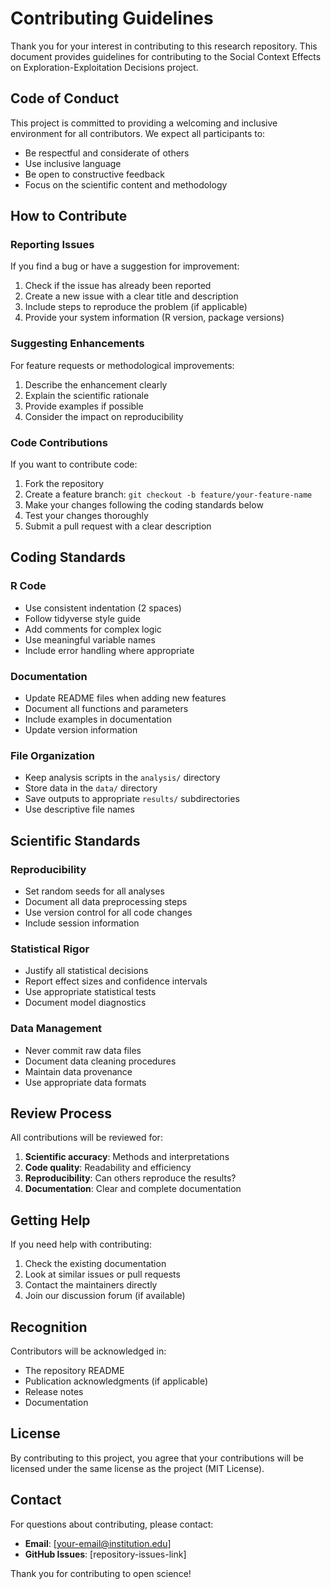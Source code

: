 # Contributing Guidelines

Thank you for your interest in contributing to this research repository. This document provides guidelines for contributing to the Social Context Effects on Exploration-Exploitation Decisions project.

## Code of Conduct

This project is committed to providing a welcoming and inclusive environment for all contributors. We expect all participants to:

- Be respectful and considerate of others
- Use inclusive language
- Be open to constructive feedback
- Focus on the scientific content and methodology

## How to Contribute

### Reporting Issues

If you find a bug or have a suggestion for improvement:

1. Check if the issue has already been reported
2. Create a new issue with a clear title and description
3. Include steps to reproduce the problem (if applicable)
4. Provide your system information (R version, package versions)

### Suggesting Enhancements

For feature requests or methodological improvements:

1. Describe the enhancement clearly
2. Explain the scientific rationale
3. Provide examples if possible
4. Consider the impact on reproducibility

### Code Contributions

If you want to contribute code:

1. Fork the repository
2. Create a feature branch: `git checkout -b feature/your-feature-name`
3. Make your changes following the coding standards below
4. Test your changes thoroughly
5. Submit a pull request with a clear description

## Coding Standards

### R Code

- Use consistent indentation (2 spaces)
- Follow tidyverse style guide
- Add comments for complex logic
- Use meaningful variable names
- Include error handling where appropriate

### Documentation

- Update README files when adding new features
- Document all functions and parameters
- Include examples in documentation
- Update version information

### File Organization

- Keep analysis scripts in the `analysis/` directory
- Store data in the `data/` directory
- Save outputs to appropriate `results/` subdirectories
- Use descriptive file names

## Scientific Standards

### Reproducibility

- Set random seeds for all analyses
- Document all data preprocessing steps
- Use version control for all code changes
- Include session information

### Statistical Rigor

- Justify all statistical decisions
- Report effect sizes and confidence intervals
- Use appropriate statistical tests
- Document model diagnostics

### Data Management

- Never commit raw data files
- Document data cleaning procedures
- Maintain data provenance
- Use appropriate data formats

## Review Process

All contributions will be reviewed for:

1. **Scientific accuracy**: Methods and interpretations
2. **Code quality**: Readability and efficiency
3. **Reproducibility**: Can others reproduce the results?
4. **Documentation**: Clear and complete documentation

## Getting Help

If you need help with contributing:

1. Check the existing documentation
2. Look at similar issues or pull requests
3. Contact the maintainers directly
4. Join our discussion forum (if available)

## Recognition

Contributors will be acknowledged in:

- The repository README
- Publication acknowledgments (if applicable)
- Release notes
- Documentation

## License

By contributing to this project, you agree that your contributions will be licensed under the same license as the project (MIT License).

## Contact

For questions about contributing, please contact:

- **Email**: [your-email@institution.edu]
- **GitHub Issues**: [repository-issues-link]

Thank you for contributing to open science! 
